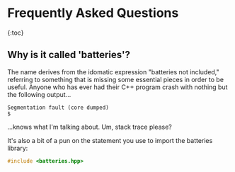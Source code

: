 # Frequently Asked Questions

{:toc}

## Why is it called 'batteries'?

The name derives from the idomatic expression "batteries not included," referring to something that is missing some essential pieces in order to be useful.  Anyone who has ever had their C++ program crash with nothing but the following output...

```shell
Segmentation fault (core dumped)
$ 
```

...knows what I'm talking about.  Um, stack trace please?

It's also a bit of a pun on the statement you use to import the batteries library:

```c++
#include <batteries.hpp>
```

